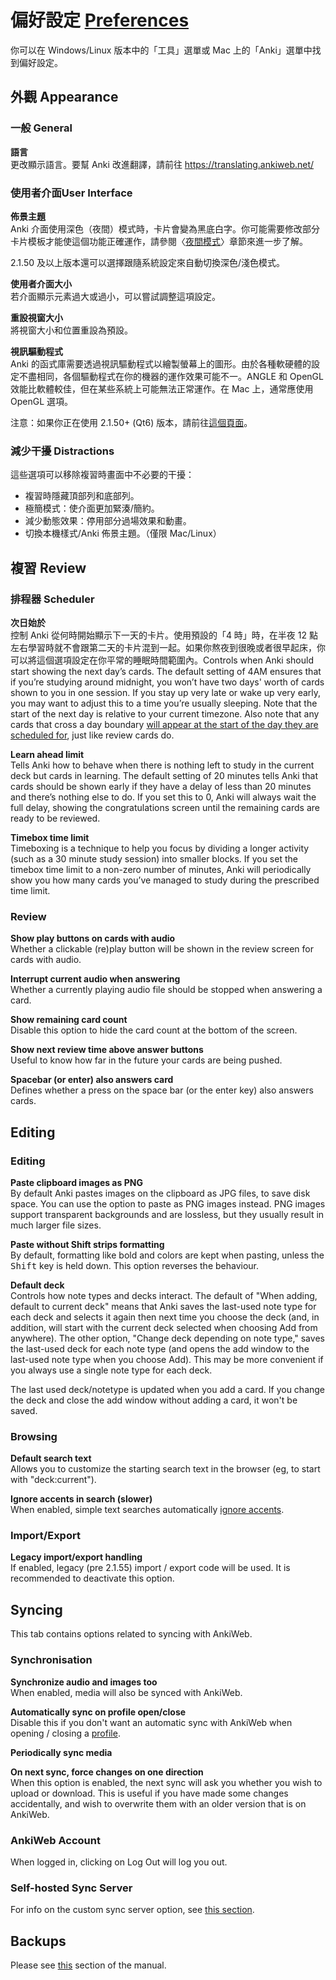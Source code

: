 # 偏好設定 [Preferences](https://docs.ankiweb.net/preferences.html)

<!-- toc -->

你可以在 Windows/Linux 版本中的「工具」選單或 Mac 上的「Anki」選單中找到偏好設定。

## 外觀 Appearance

### 一般 General

**語言**\
更改顯示語言。要幫 Anki 改進翻譯，請前往 <https://translating.ankiweb.net/>

### 使用者介面User Interface

**佈景主題**\
Anki 介面使用深色（夜間）模式時，卡片會變為黑底白字。你可能需要修改部分卡片模板才能使這個功能正確運作，請參閱〈[夜間模式](templates/styling.md#夜間模式-night-mode)〉章節來進一步了解。

2.1.50 及以上版本還可以選擇跟隨系統設定來自動切換深色/淺色模式。

**使用者介面大小**\
若介面顯示元素過大或過小，可以嘗試調整這項設定。

**重設視窗大小**\
將視窗大小和位置重設為預設。

**視訊驅動程式**\
Anki 的函式庫需要透過視訊驅動程式以繪製螢幕上的圖形。由於各種軟硬體的設定不盡相同，各個驅動程式在你的機器的運作效果可能不一。ANGLE 和 OpenGL 效能比軟體較佳，但在某些系統上可能無法正常運作。在 Mac 上，通常應使用 OpenGL 選項。

注意：如果你正在使用 2.1.50+ (Qt6) 版本，請前往[這個頁面](./platform/windows/display-issues.md#qt6)。

### 減少干擾 Distractions

這些選項可以移除複習時畫面中不必要的干擾：

- 複習時隱藏頂部列和底部列。
- 極簡模式：使介面更加緊湊/簡約。
- 減少動態效果：停用部分過場效果和動畫。
- 切換本機樣式/Anki 佈景主題。（僅限 Mac/Linux）

## 複習 Review

### 排程器 Scheduler

**次日始於**\
控制 Anki 從何時開始顯示下一天的卡片。使用預設的「4 時」時，在半夜 12 點左右學習時就不會跟第二天的卡片混到一起。如果你熬夜到很晚或者很早起床，你可以將這個選項設定在你平常的睡眠時間範圍內。Controls when Anki should start showing the next day’s cards. The default
setting of 4AM ensures that if you’re studying around midnight, you won’t have
two days' worth of cards shown to you in one session. If you stay up very late
or wake up very early, you may want to adjust this to a time you’re usually
sleeping. Note that the start of the next day is relative to your current timezone.
Also note that any cards that cross a day boundary [will appear at the start of
the day they are scheduled for](./deck-options.md#day-boundaries), just like review cards do.

**Learn ahead limit**\
Tells Anki how to behave when there is nothing left to study in the current deck
but cards in learning. The default setting of 20 minutes tells Anki that cards
should be shown early if they have a delay of less than 20 minutes and there’s
nothing else to do. If you set this to 0, Anki will always wait the full delay,
showing the congratulations screen until the remaining cards are ready to be
reviewed.

**Timebox time limit**\
Timeboxing is a technique to help you focus by dividing a longer activity (such
as a 30 minute study session) into smaller blocks. If you set the timebox time
limit to a non-zero number of minutes, Anki will periodically show you how many
cards you’ve managed to study during the prescribed time limit.

### Review

**Show play buttons on cards with audio**\
Whether a clickable (re)play button will be shown in the review screen
for cards with audio.

**Interrupt current audio when answering**\
Whether a currently playing audio file should be stopped when answering
a card.

**Show remaining card count**\
Disable this option to hide the card count at the bottom of the screen.

**Show next review time above answer buttons**\
Useful to know how far in the future your cards are being pushed.

**Spacebar (or enter) also answers card**\
Defines whether a press on the space bar (or the enter key) also answers cards.

## Editing

### Editing

**Paste clipboard images as PNG**\
By default Anki pastes images on the clipboard as JPG files, to save disk space.
You can use the option to paste as PNG images instead. PNG images support
transparent backgrounds and are lossless, but they usually result in much larger
file sizes.

**Paste without Shift strips formatting**\
By default, formatting like bold and colors are kept when pasting,
unless the <kbd>Shift</kbd> key is held down. This option reverses the behaviour.

**Default deck**\
Controls how note types and decks interact. The default of "When adding, default
to current deck" means that Anki saves the last-used note type for each deck and
selects it again then next time you choose the deck (and, in addition, will
start with the current deck selected when choosing Add from anywhere). The other
option, "Change deck depending on note type," saves the last-used deck for each
note type (and opens the add window to the last-used note type when you choose
Add). This may be more convenient if you always use a single note type for each
deck.

The last used deck/notetype is updated when you add a card. If you change the deck
and close the add window without adding a card, it won't be saved.

### Browsing

**Default search text**\
Allows you to customize the starting search text in the browser (eg, to start
with "deck:current").

**Ignore accents in search (slower)**\
When enabled, simple text searches automatically [ignore accents](./searching.md#ignoring-accentscombining-characters).

### Import/Export

**Legacy import/export handling**\
If enabled, legacy (pre 2.1.55) import / export code will be used. It is recommended to deactivate this option.

## Syncing

This tab contains options related to syncing with AnkiWeb.

### Synchronisation

**Synchronize audio and images too**\
When enabled, media will also be synced with AnkiWeb.

**Automatically sync on profile open/close**\
Disable this if you don't want an automatic sync with AnkiWeb when opening / closing a [profile](./profiles.md).

**Periodically sync media**

**On next sync, force changes on one direction**\
When this option is enabled, the next sync will
ask you whether you wish to upload or download. This is useful if
you have made some changes accidentally, and wish to overwrite them
with an older version that is on AnkiWeb.

### AnkiWeb Account

When logged in, clicking on Log Out will log you out.

### Self-hosted Sync Server

For info on the custom sync server option, see [this section](./sync-server.md).

## Backups

Please see [this](backups.md#automatic-backups) section of the manual.
